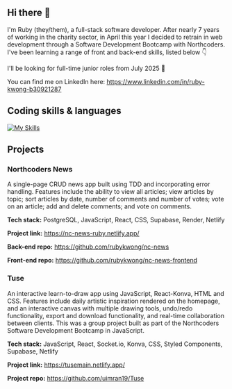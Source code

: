## Hi there 👋
I'm Ruby (they/them), a full-stack software developer. After nearly 7 years of working in the charity sector, in April this year I decided to retrain in web development through a Software Development Bootcamp with Northcoders. I've been learning a range of front and back-end skills, listed below :point_down:

I'll be looking for full-time junior roles from July 2025 👀

You can find me on LinkedIn here: https://www.linkedin.com/in/ruby-kwong-b30921287

## Coding skills & languages

[![My Skills](https://skillicons.dev/icons?i=js,html,css,express,nextjs,nodejs,npm,postgres,react,git,github,netlify,supabase,ubuntu,vite)](https://skillicons.dev)

## Projects

### Northcoders News 
A single-page CRUD news app built using TDD and incorporating error handling. Features include the ability to view all articles; view articles by topic; sort articles by date, number of comments and number of votes; vote on an article; add and delete comments; and vote on comments.

**Tech stack:** PostgreSQL, JavaScript, React, CSS, Supabase, Render, Netlify

**Project link:** https://nc-news-ruby.netlify.app/ 

**Back-end repo:** https://github.com/rubykwong/nc-news

**Front-end repo:** https://github.com/rubykwong/nc-news-frontend

### Tuse
An interactive learn-to-draw app using JavaScript, React-Konva, HTML and CSS. Features include daily artistic inspiration rendered on the homepage, and an interactive canvas with multiple drawing tools, undo/redo functionality, export and download functionality, and real-time collaboration between clients. 
This was a group project built as part of the Northcoders Software Development Bootcamp in JavaScript.

**Tech stack:** JavaScript, React, Socket.io, Konva, CSS, Styled Components, Supabase, Netlify

**Project link:** https://tusemain.netlify.app/

**Project repo:** https://github.com/uimran19/Tuse
